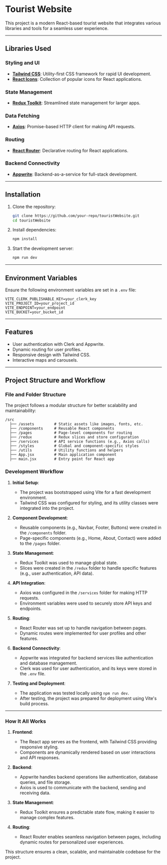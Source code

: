 # Tourist Website

This project is a modern React-based tourist website that integrates various libraries and tools for a seamless user experience.

---

## Libraries Used

### Styling and UI
- **[Tailwind CSS](https://tailwindcss.com/)**: Utility-first CSS framework for rapid UI development.
- **[React Icons](https://react-icons.github.io/react-icons/)**: Collection of popular icons for React applications.

### State Management
- **[Redux Toolkit](https://redux-toolkit.js.org/)**: Streamlined state management for larger apps.

### Data Fetching
- **[Axios](https://axios-http.com/)**: Promise-based HTTP client for making API requests.

### Routing
- **[React Router](https://reactrouter.com/)**: Declarative routing for React applications.

### Backend Connectivity
- **[Appwrite](https://appwrite.io/)**: Backend-as-a-service for full-stack development.

---

## Installation

1. Clone the repository:
   ```bash
   git clone https://github.com/your-repo/touristWebsite.git
   cd touristWebsite
   ```

2. Install dependencies:
   ```bash
   npm install
   ```

3. Start the development server:
   ```bash
   npm run dev
   ```

---

## Environment Variables

Ensure the following environment variables are set in a `.env` file:

```env
VITE_CLERK_PUBLISHABLE_KEY=your_clerk_key
VITE_PROJECT_ID=your_project_id
VITE_ENDPOINT=your_endpoint
VITE_BUCKET=your_bucket_id
```

---

## Features

- User authentication with Clerk and Appwrite.
- Dynamic routing for user profiles.
- Responsive design with Tailwind CSS.
- Interactive maps and carousels.

---

## Project Structure and Workflow

### File and Folder Structure

The project follows a modular structure for better scalability and maintainability:

```
/src
  ├── /assets         # Static assets like images, fonts, etc.
  ├── /components     # Reusable React components
  ├── /pages          # Page-level components for routing
  ├── /redux          # Redux slices and store configuration
  ├── /services       # API service functions (e.g., Axios calls)
  ├── /styles         # Global and component-specific styles
  ├── /utils          # Utility functions and helpers
  ├── App.jsx         # Main application component
  ├── main.jsx        # Entry point for React app
```

### Development Workflow

1. **Initial Setup**:
   - The project was bootstrapped using Vite for a fast development environment.
   - Tailwind CSS was configured for styling, and its utility classes were integrated into the project.

2. **Component Development**:
   - Reusable components (e.g., Navbar, Footer, Buttons) were created in the `/components` folder.
   - Page-specific components (e.g., Home, About, Contact) were added to the `/pages` folder.

3. **State Management**:
   - Redux Toolkit was used to manage global state.
   - Slices were created in the `/redux` folder to handle specific features (e.g., user authentication, API data).

4. **API Integration**:
   - Axios was configured in the `/services` folder for making HTTP requests.
   - Environment variables were used to securely store API keys and endpoints.

5. **Routing**:
   - React Router was set up to handle navigation between pages.
   - Dynamic routes were implemented for user profiles and other features.

6. **Backend Connectivity**:
   - Appwrite was integrated for backend services like authentication and database management.
   - Clerk was used for user authentication, and its keys were stored in the `.env` file.

7. **Testing and Deployment**:
   - The application was tested locally using `npm run dev`.
   - After testing, the project was prepared for deployment using Vite's build process.

---

### How It All Works

1. **Frontend**:
   - The React app serves as the frontend, with Tailwind CSS providing responsive styling.
   - Components are dynamically rendered based on user interactions and API responses.

2. **Backend**:
   - Appwrite handles backend operations like authentication, database queries, and file storage.
   - Axios is used to communicate with the backend, sending and receiving data.

3. **State Management**:
   - Redux Toolkit ensures a predictable state flow, making it easier to manage complex features.

4. **Routing**:
   - React Router enables seamless navigation between pages, including dynamic routes for personalized user experiences.

This structure ensures a clean, scalable, and maintainable codebase for the project.